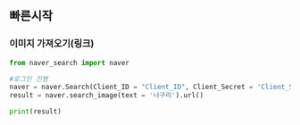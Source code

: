 ## 빠른시작

### 이미지 가져오기(링크)
```py
from naver_search import naver

#로그인 진행
naver = naver.Search(Client_ID = "Client_ID", Client_Secret = 'Client_Secret')
result = naver.search_image(text = '너구리').url()

print(result)
```
